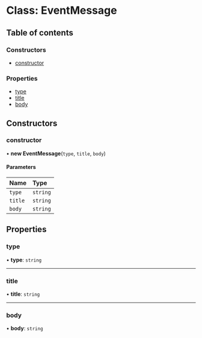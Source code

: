 # Class: EventMessage

## Table of contents

### Constructors

- [constructor](./classes/EventMessage.md#constructor)

### Properties

- [type](./classes/EventMessage.md#type)
- [title](./classes/EventMessage.md#title)
- [body](./classes/EventMessage.md#body)

## Constructors

### <a id="constructor" name="constructor"></a> constructor

• **new EventMessage**(`type`, `title`, `body`)

#### Parameters

| Name | Type |
| :------ | :------ |
| `type` | `string` |
| `title` | `string` |
| `body` | `string` |

## Properties

### <a id="type" name="type"></a> type

• **type**: `string`

___

### <a id="title" name="title"></a> title

• **title**: `string`

___

### <a id="body" name="body"></a> body

• **body**: `string`
